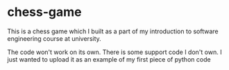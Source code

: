 # chess-game
This is a chess game which I built as a part of my introduction to software engineering course at university.

The code won't work on its own. There is some support code I don't own. I just wanted to upload it as an example of my first piece of python code
